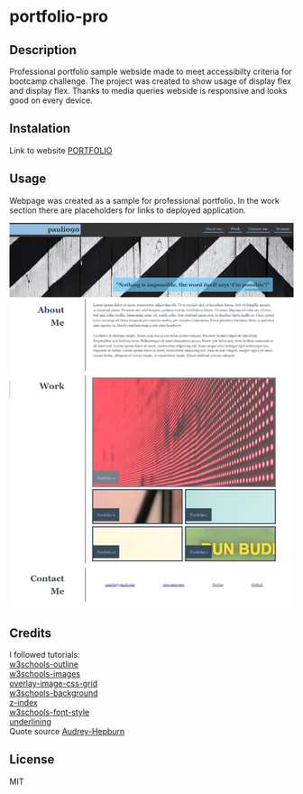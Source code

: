 # portfolio-pro


## Description

Professional portfolio sample webside made to meet accessibilty criteria for bootcamp challenge.
The project was created to show usage of display flex and display flex. Thanks to media queries webside is responsive and looks good on every device.


## Instalation

Link to website [PORTFOLIO](https://pauli090.github.io/portfolio-pro/)

## Usage

Webpage was created as a sample for professional portfolio.
In the work section there are placeholders for links to deployed application.

![alt text](assets/images/portfolio-pro.jpg)


## Credits

I followed tutorials:
<br>
[w3schools-outline](https://www.w3schools.com/howto/howto_css_outline_buttons.asp)
<br>
[w3schools-images](https://www.w3schools.com/css/css3_images.asp)
<br>
[overlay-image-css-grid](https://dev.to/nhuynh1/overlaying-elements-with-css-grid-is-so-much-cleaner-than-with-position-4hcm)
<br>
[w3schools-background](https://www.w3schools.com/cssref/css3_pr_background-size.php)
<br>
[z-index](https://developer.mozilla.org/en-US/docs/Web/CSS/z-index?retiredLocale=pl)
<br>
[w3schools-font-style](https://www.w3schools.com/cssref/pr_font_font-style.php)
<br>
[underlining](https://sharkcoder.com/visual/underline)
<br>
Quote source [Audrey-Hepburn](https://livewellkershaw.org/nothing-is-impossible-the-word-itself-says-im-possible-audrey-hepburn-2/)


## License 
MIT

